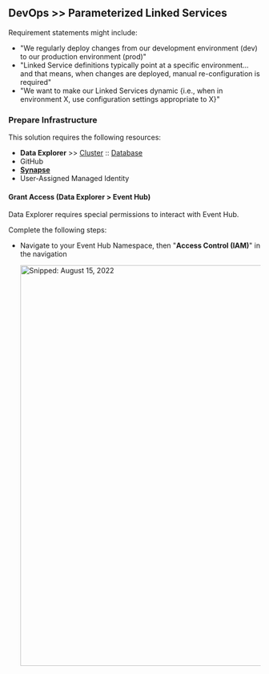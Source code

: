 ## DevOps >> Parameterized Linked Services

Requirement statements might include:

* "We regularly deploy changes from our development environment (dev) to our production environment (prod)"
* "Linked Service definitions typically point at a specific environment... and that means, when changes are deployed, manual re-configuration is required"
* "We want to make our Linked Services dynamic {i.e., when in environment X, use configuration settings appropriate to X}"

### Prepare Infrastructure
This solution requires the following resources:

* **Data Explorer** >> [Cluster](Infrastructure_DataExplorer_Cluster.md) :: [Database](Infrastructure_DataExplorer_Database.md)
* GitHub
* [**Synapse**](Infrastructure_Synapse.md)
* User-Assigned Managed Identity

#### Grant Access (Data Explorer > Event Hub)
Data Explorer requires special permissions to interact with Event Hub.

Complete the following steps:

* Navigate to your Event Hub Namespace, then "**Access Control (IAM)**" in the navigation

  <img src="https://user-images.githubusercontent.com/44923999/184709205-5f6e8ad5-92fe-4577-b759-8e3b2b14dca4.png" width="800" title="Snipped: August 15, 2022" />

